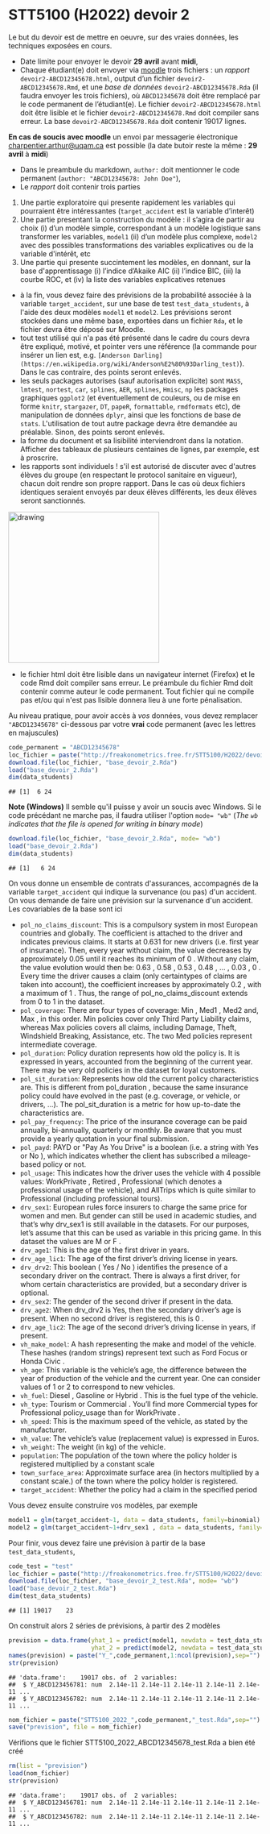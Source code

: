 STT5100 (H2022) devoir 2
================

Le but du devoir est de mettre en oeuvre, sur des vraies données, les
techniques exposées en cours.

  - Date limite pour envoyer le devoir **29 avril** avant **midi**,
  - Chaque étudiant(e) doit envoyer via [moodle](https://www.moodle2.uqam.ca/) trois
    fichiers : un _rapport_ `devoir2-ABCD12345678.html`, output d’un fichier
    `devoir2-ABCD12345678.Rmd`, et une _base de données_ `devoir2-ABCD12345678.Rda` (il faudra envoyer les trois fichiers), où
    `ABCD12345678` doit être remplacé par le code permanent de
    l’étudiant(e). Le fichier `devoir2-ABCD12345678.html` doit être
    lisible et le fichier `devoir2-ABCD12345678.Rmd` doit compiler sans
    erreur. La base `devoir2-ABCD12345678.Rda` doit contenir 19017 lignes.
  
  __**En cas de soucis avec moodle**__ un envoi par messagerie électronique [charpentier.arthur@uqam.ca](mailto:charpentier.arthur@uqam.ca) est possible (la date butoir reste la même : **29 avril** à **midi**)
  
  - Dans le preambule du markdown, `author:` doit mentionner le code
    permanent (`author: "ABCD12345678: John Doe"`),
  - Le _rapport_ doit contenir trois parties

<!-- end list -->

1.  Une partie exploratoire qui presente rapidement les variables qui
    pourraient être intéressantes (`target_accident` est la
    variable d’interêt)
2.  Une partie presentant la construction du modèle : il s’agira de
    partir au choix (i) d’un modèle simple, correspondant à un modèle logistique sans transformer les variables, `model1` (ii) d’un modèle plus complexe, `model2` avec des possibles transformations des variables explicatives ou de la variable d'intérêt, etc
3.  Une partie qui presente succintement les modèles, en donnant, sur la base d'apprentissage (i) l’indice d’Akaike AIC (ii) l’indice BIC, (iii) la courbe ROC, et (iv) la
    liste des variables explicatives retenues

* à la fin, vous devez faire des prévisions de la probabilité associée à la variable `target_accident`, sur une base de test `test_data_students`, à l'aide des deux modèles `model1` et `model2`. Les prévisions seront stockées dans une même base, exportées dans un fichier `Rda`, et le fichier devra être déposé sur Moodle.
* tout test utilisé qui n'a pas été présenté dans le cadre du cours devra être expliqué, motivé, et pointer vers une référence (la commande pour insérer un lien est, e.g. `[Anderson Darling](https://en.wikipedia.org/wiki/Anderson%E2%80%93Darling_test)`). Dans le cas contraire, des points seront enlevés.
* les seuls packages autorises (sauf autorisation explicite) sont `MASS`, `lmtest`, `nortest`, `car`, `splines`, `AER`, `splines`, `Hmisc`, `np` les packages graphiques `ggplot2` (et éventuellement de couleurs, ou de mise en forme `knitr`, `stargazer`, `DT`, `papeR`, `formattable`, `rmdformats` etc), de manipulation de données `dplyr`, ainsi que les fonctions de base de `stats`. L'utilisation de tout autre package devra être demandée au préalable. Sinon, des points seront enlevés.
* la forme du document et sa lisibilité interviendront dans la notation. Afficher des tableaux de plusieurs centaines de lignes, par exemple, est à proscrire.
* les rapports sont individuels ! s'il est autorisé de discuter avec d'autres élèves du groupe (en respectant le protocol sanitaire en vigueur), chacun doit rendre son propre rapport. Dans le cas où deux fichiers identiques seraient envoyés par deux élèves différents, les deux élèves seront sanctionnés.

<img src="https://github.com/freakonometrics/STT5100/blob/master/archives/A2018/obviously.png" alt="drawing" width="300" align=right/>

* le fichier html doit être lisible dans un navigateur internet (Firefox) et le code Rmd doit compiler sans erreur. Le préambule du fichier Rmd doit contenir comme auteur le code permanent. Tout fichier qui ne compile pas et/ou qui n'est pas lisible donnera lieu à une forte pénalisation.

Au niveau pratique, pour avoir accès à _vos_ données, vous devez remplacer `"ABCD12345678"` ci-dessous par votre **vrai** code permanent (avec les lettres en majuscules)

``` r
code_permanent = "ABCD12345678"
loc_fichier = paste("http://freakonometrics.free.fr/STT5100/H2022/devoir2/data_",code_permanent,"_train.Rda",sep="")
download.file(loc_fichier, "base_devoir_2.Rda")
load("base_devoir_2.Rda")
dim(data_students)
```

    ## [1]  6 24

**Note (Windows)** Il semble qu'il puisse y avoir un soucis avec Windows. Si le code précédant ne marche pas, il faudra utiliser l'option `mode= "wb"` (_The `wb` indicates that the file is opened for writing in binary mode_)

``` r
download.file(loc_fichier, "base_devoir_2.Rda", mode= "wb")
load("base_devoir_2.Rda")
dim(data_students)
```

    ## [1]   6 24

On vous donne un ensemble de contrats d'assurances, accompagnés de la variable `target_accident` qui indique la survenance (ou pas) d'un accident. On vous demande de faire une
prévision sur la survenance d'un accident. Les covariables de la base sont ici

- `pol_no_claims_discount`: This is a compulsory system in most European countries and globally. The coefficient is attached to the driver and indicates previous claims. It starts at 0.631 for new drivers (i.e. first year of insurance). Then, every year without claim, the value decreases by approximately 0.05 until it reaches its minimum of 0 . Without any claim, the value evolution would then be: 0.63 , 0.58 , 0.53 , 0.48 , ... , 0.03 , 0 . Every time the driver causes a claim (only certaintypes of claims are taken into account), the coefficient increases by approximately 0.2 , with a maximum of 1 . Thus, the range of pol_no_claims_discount extends from 0 to 1 in the dataset.
- `pol_coverage`: 	There are four types of coverage: Min , Med1 , Med2 and, Max , in this order. Min policies cover only Third Party Liability claims, whereas Max policies covers all claims, including Damage, Theft, Windshield Breaking, Assistance, etc. The two Med policies represent intermediate coverage.
- `pol_duration`:	 Policy duration represents how old the policy is. It is expressed in years, accounted from the beginning of the current year. There may be very old policies in the dataset for loyal customers. 
- `pol_sit_duration`:	 Represents how old the current policy characteristics are. This is different from pol_duration , because the same insurance policy could have evolved in the past (e.g. coverage, or vehicle, or drivers, ...). The pol_sit_duration is a metric for how up-to-date the characteristics are.
- `pol_pay_frequency`:	 The price of the insurance coverage can be paid annually, bi-annually, quarterly or monthly. Be aware that you must provide a yearly quotation in your final submission.
- `pol_payd`:	 PAYD or "Pay As You Drive" is a boolean (i.e. a string with Yes or No ), which indicates whether the client has subscribed a mileage-based policy or not.
- `pol_usage`:	This indicates how the driver uses the vehicle with 4 possible values: WorkPrivate , Retired , Professional (which denotes a professional usage of the vehicle), and AllTrips which is quite similar to Professional (including professional tours).
- `drv_sex1`:	European rules force insurers to charge the same price for women and men. But gender can still be used in academic studies, and that’s why drv_sex1 is still available in the datasets. For our purposes, let’s assume that this can be used as variable in this pricing game. In this dataset the values are M or F .
- `drv_age1`:	 This is the age of the first driver in years.
- `drv_age_lic1`:	 The age of the first driver’s driving license in years.
- `drv_drv2`:	 This boolean ( Yes / No ) identifies the presence of a secondary driver on the contract. There is always a first driver, for whom certain characteristics are provided, but a secondary driver is optional.
- `drv_sex2`:	 The gender of the second driver if present in the data.
- `drv_age2`:	When drv_drv2 is Yes, then the secondary driver’s age is present. When no second driver is registered, this is 0 .
- `drv_age_lic2`:	 The age of the second driver’s driving license in years, if present.
- `vh_make_model`:	 A hash representing the make and model of the vehicle. These hashes (random strings) represent text such as Ford Focus or Honda Civic .
- `vh_age`:	This variable is the vehicle’s age, the difference between the year of production of the vehicle and the current year. One can consider values of 1 or 2 to correspond to new vehicles.
- `vh_fuel`:	 Diesel , Gasoline or Hybrid . This is the fuel type of the vehicle.
- `vh_type`:	 Tourism or Commercial . You’ll find more Commercial types for Professional policy_usage than for WorkPrivate .
- `vh_speed`:	 This is the maximum speed of the vehicle, as stated by the manufacturer.
- `vh_value`:	 The vehicle’s value (replacement value) is expressed in Euros.
- `vh_weight`:	 The weight (in kg) of the vehicle. 
- `population`:	The population of the town where the policy holder is registered multiplied by a constant scale
- `town_surface_area`:	 Approximate surface area (in hectors multiplied by a constant scale.) of the town where the policy holder is registered. 
- `target_accident`:	Whether the policy had a claim in the specified period

Vous devez ensuite construire vos modèles, par exemple

``` r
model1 = glm(target_accident~1, data = data_students, family=binomial)
model2 = glm(target_accident~1+drv_sex1 , data = data_students, family=binomial)
```

Pour finir, vous devez faire une prévision à partir de la base
`test_data_students`,

``` r
code_test = "test"
loc_fichier = paste("http://freakonometrics.free.fr/STT5100/H2022/devoir2/data_",code_test,".Rda",sep="")
download.file(loc_fichier, "base_devoir_2_test.Rda", mode= "wb")
load("base_devoir_2_test.Rda")
dim(test_data_students)
```

    ## [1] 19017    23

On construit alors 2 séries de prévisions, à partir des 2 modèles

``` r
prevision = data.frame(yhat_1 = predict(model1, newdata = test_data_students, type="response"),
                       yhat_2 = predict(model2, newdata = test_data_students, type="response"))
names(prevision) = paste("Y_",code_permanent,1:ncol(prevision),sep="")
str(prevision)
```

    ## 'data.frame':    19017 obs. of  2 variables:
    ##  $ Y_ABCD123456781: num  2.14e-11 2.14e-11 2.14e-11 2.14e-11 2.14e-11 ...
    ##  $ Y_ABCD123456782: num  2.14e-11 2.14e-11 2.14e-11 2.14e-11 2.14e-11 ...

``` r
nom_fichier = paste("STT5100_2022_",code_permanent,"_test.Rda",sep="")
save("prevision", file = nom_fichier)
```

Vérifions que le fichier STT5100_2022_ABCD12345678_test.Rda a bien été
créé

``` r
rm(list = "prevision")
load(nom_fichier)
str(prevision)
```

    ## 'data.frame':    19017 obs. of  2 variables:
    ##  $ Y_ABCD123456781: num  2.14e-11 2.14e-11 2.14e-11 2.14e-11 2.14e-11 ...
    ##  $ Y_ABCD123456782: num  2.14e-11 2.14e-11 2.14e-11 2.14e-11 2.14e-11 ...
